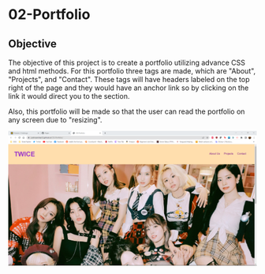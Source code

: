 # 02-Portfolio

## Objective
The objective of this project is to create a portfolio utilizing advance CSS and html methods. For this portfolio three tags are made, which are "About", "Projects", and "Contact". These tags will have headers labeled on the top right of the page and they would have an anchor link so by clicking on the link it would direct you to the section.

Also, this portfolio will be made so that the user can read the portfolio on any screen due to "resizing". 

![alt text](images/screenshot.PNG)